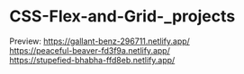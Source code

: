 # CSS-Flex-and-Grid-_projects
Preview: https://gallant-benz-296711.netlify.app/ 
<br/>
https://peaceful-beaver-fd3f9a.netlify.app/
<br/>
https://stupefied-bhabha-ffd8eb.netlify.app/


